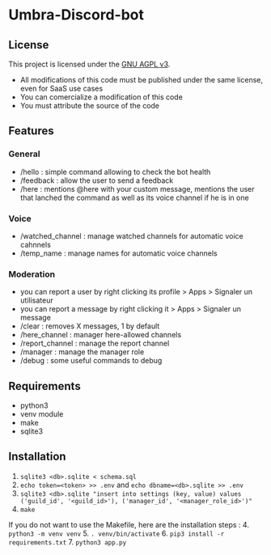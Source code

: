 # Umbra-Discord-bot

## License
This project is licensed under the [GNU AGPL v3](LICENSE).
- All modifications of this code must be published under the same license, even for SaaS use cases
- You can comercialize a modification of this code
- You must attribute the source of the code

## Features

### General

- /hello : simple command allowing to check the bot health
- /feedback : allow the user to send a feedback
- /here : mentions @here with your custom message, mentions the user that lanched the command as well as its voice channel if he is in one

### Voice

- /watched_channel : manage watched channels for automatic voice cahnnels
- /temp_name : manage names for automatic voice channels

### Moderation

- you can report a user by right clicking its profile > Apps > Signaler un utilisateur
- you can report a message by right clicking it > Apps > Signaler un message
- /clear : removes X messages, 1 by default
- /here_channel : manager here-allowed channels
- /report_channel : manage the report channel
- /manager : manage the manager role
- /debug : some useful commands to debug

## Requirements

- python3
- venv module
- make
- sqlite3

## Installation

1. `sqlite3 <db>.sqlite < schema.sql`
2. `echo token=<token> >> .env` and `echo dbname=<db>.sqlite >> .env`
3. `sqlite3 <db>.sqlite "insert into settings (key, value) values ('guild_id', '<guild_id>'), ('manager_id', '<manager_role_id>')"`
4. `make`

If you do not want to use the Makefile, here are the installation steps :
4. `python3 -m venv venv`
5. `. venv/bin/activate`
6. `pip3 install -r requirements.txt`
7. `python3 app.py`